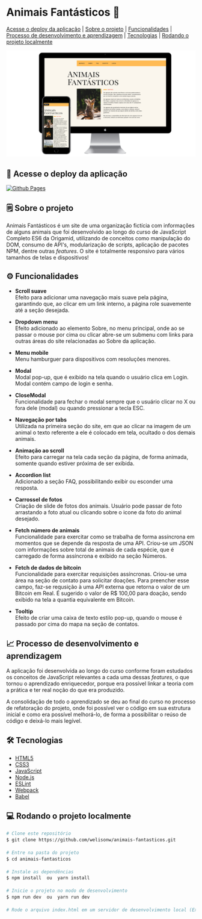 # Animais Fantásticos 🦊
[Acesse o deploy da aplicação](#-acesse-o-deploy-da-aplicação) | [Sobre o projeto](#%EF%B8%8F-sobre-o-projeto) | [Funcionalidades](#%EF%B8%8F-funcionalidades) | [Processo de desenvolvimento e aprendizagem](#-processo-de-desenvolvimento-e-aprendizagem) | [Tecnologias](#%EF%B8%8F-tecnologias) | [Rodando o projeto localmente](#-rodando-o-projeto-localmente)

![Preview](/img/preview.png)

## 🔗 Acesse o deploy da aplicação
[![Github Pages](https://img.shields.io/badge/github%20pages-121013?style=for-the-badge&logo=github&logoColor=white)](https://welisonw.github.io/animais-fantasticos/)

## 🗒️ Sobre o projeto
Animais Fantásticos é um site de uma organização fictícia com informações de alguns animais que foi desenvolvido ao longo do curso de JavaScript Completo ES6 da Origamid, utilizando de conceitos como manipulação do DOM, consumo de API's, modularização de scripts, aplicação de pacotes NPM, dentre outras _features_. O site é totalmente responsivo para vários tamanhos de telas e dispositivos!

## ⚙️ Funcionalidades
- **Scroll suave**\
Efeito para adicionar uma navegação mais suave pela página, garantindo que, ao clicar em um link interno, a página role suavemente até a seção desejada.

- **Dropdown menu**\
Efeito adicionado ao elemento Sobre, no menu principal, onde ao se passar o mouse por cima ou clicar abre-se um submenu com links para outras áreas do site relacionadas ao Sobre da aplicação.

- **Menu mobile**\
Menu hamburguer para dispositivos com resoluções menores.

- **Modal**\
Modal pop-up, que é exibido na tela quando o usuário clica em Login. Modal contém campo de login e senha.

- **CloseModal**\
Funcionalidade para fechar o modal sempre que o usuário clicar no X ou fora dele (modal) ou quando pressionar a tecla ESC.

- **Navegação por tabs**\
Utilizada na primeira seção do site, em que ao clicar na imagem de um animal o texto referente a ele é colocado em tela, ocultado o dos demais animais.

- **Animação ao scroll**\
Efeito para carregar na tela cada seção da página, de forma animada, somente quando estiver próxima de ser exibida.

- **Accordion list**\
Adicionado a seção FAQ, possibilitando exibir ou esconder uma resposta.

- **Carrossel de fotos**\
Criação de slide de fotos dos animais. Usuário pode passar de foto arrastando a foto atual ou clicando sobre o icone da foto do animal desejado.

- **Fetch número de animais**\
Funcionalidade para exercitar como se trabalha de forma assíncrona em momentos que se depende da resposta de uma API. Criou-se um JSON com informações sobre total de animais de cada espécie, que é carregado de forma assíncrona e exibido na seção Números.

- **Fetch de dados de bitcoin**\
Funcionalidade para exercitar requisições assíncronas. Criou-se uma área na seção de contato para solicitar doações. Para preencher esse campo, faz-se requsição à uma API externa que retorna o valor de um Bitcoin em Real. É sugerido o valor de R$ 100,00 para doação, sendo exibido na tela a quantia equivalente em Bitcoin.

- **Tooltip**\
Efeito de criar uma caixa de texto estilo pop-up, quando o mouse é passado por cima do mapa na seção de contatos.

## 📈 Processo de desenvolvimento e aprendizagem
A aplicação foi desenvolvida ao longo do curso conforme foram estudados os conceitos de JavaScript relevantes a cada uma dessas _features_, o que tornou o aprendizado enriquecedor, porque era possível linkar a teoria com a prática e ter real noção do que era produzido.

A consolidação de todo o aprendizado se deu ao final do curso no processo de refatoração do projeto, onde foi possível ver o código em sua estrutura inicial e como era possível melhorá-lo, de forma a possibilitar o reúso de código e deixá-lo mais legível.

## 🛠️ Tecnologias
- [HTML5](https://html.spec.whatwg.org/multipage/)
- [CSS3](https://www.w3.org/Style/CSS/Overview.en.html)
- [JavaScript](https://developer.mozilla.org/pt-BR/docs/Web/JavaScript)
- [Node.js](https://nodejs.org/en)
- [ESLint](https://eslint.org/)
- [Webpack](https://webpack.js.org/)
- [Babel](https://babeljs.io/)

## 💻 Rodando o projeto localmente
```bash
# Clone este repositório
$ git clone https://github.com/welisonw/animais-fantasticos.git

# Entre na pasta do projeto
$ cd animais-fantasticos

# Instale as dependências
$ npm install  ou  yarn install

# Inicie o projeto no modo de desenvolvimento
$ npm run dev  ou  yarn run dev

# Rode o arquivo index.html em um servidor de desenvolvimento local (Ex.: Live Server)
```
